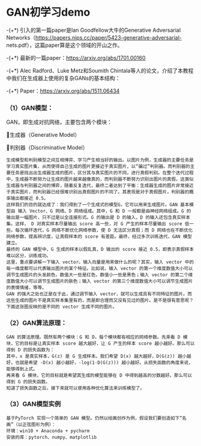 # GAN初学习demo

 -(+*) 引入的第一篇paper是Ian Goodfellow大牛的Generative Adversarial Networks（https://papers.nips.cc/paper/5423-generative-adversarial- nets.pdf），这篇paper算是这个领域的开山之作。

-(+*) 最新的一篇paper：https://arxiv.org/abs/1701.00160

-(+*) Alec Radford、Luke Metz和Soumith Chintala等人的论文，介绍了本教程中我们在生成器上使用的复杂GANs的基本结构：

-(+*) Paper：https://arxiv.org/abs/1511.06434


### （1）GAN模型：

GAN，即生成对抗网络，主要包含两个模块：

生成器（Generative Model）

判别器（Discriminative Model）

    生成模型和判别模型之间互相博弈、学习产生相当好的输出。以图片为例，生成器的主要任务是学习真实图片集，从而使得自己生成的图片更接近于真实图片，以“骗过”判别器。而判别器的主要任务是找出出生成器生成的图片，区分其与真实图片的不同，进行真假判别。在整个迭代过程中，生成器不断努力让生成的图片越来越像真的，而判别器不断努力识别出图片的真假。这类似生成器与判别器之间的博弈，随着反复迭代，最终二者达到了平衡：生成器生成的图片非常接近于真实图片，而判别器已经很难识别出真假图片的不同了。其表现是对于真假图片，判别器的概率输出都接近 0.5。
    这样我们的目的就达成了：我们得到了一个生成式的模型G，它可以用来生成图片。GAN 基本模型由 输入 Vector、G 网络、D 网络组成。其中，G 和 D 一般都是由神经网络组成。G 的输出是一幅图片，只不过是以全连接形式。G 的输出是 D 的输入，D 的输入还包含真实样本集。这样， D 对真实样本尽量输出 score 高一些，对 G 产生的样本尽量输出 score 低一些。每次循环迭代，G 网络不断优化网络参数，使 D 无法区分真假；而 D 网络也在不断优化网络参数，提高辨识度，让真假样本的 score 有差距。最终，经过多次训练迭代，GAN 模型建立。
    最终的 GAN 模型中，G 生成的样本以假乱真，D 输出的 score 接近 0.5，即表示真假样本难以区分，训练成功。
    这里，重点要讲解一下输入 vector。输入向量是用来做什么的呢？其实，输入 vector 中的每一维度都可以代表输出图片的某个特征。比如说，输入 vector 的第一个维度数值大小可以调节生成图片的头发颜色，数值大一些是红色，数值小一些是黑色；输入 vector 的第二个维度数值大小可以调节生成图片的肤色；输入 vector 的第三个维度数值大小可以调节生成图片的表情情绪，等等。
    GAN 的强大之处也正是在于此，通过调节输入 vector，就可以生成具有不同特征的图片。而这些生成的图片不是真实样本集里有的，而是即合理而又没有见过的图片。是不是很有意思呢？下面这张图反映的是不同的 vector 生成不同的图片。

### （2）GAN算法原理：

    GAN 的算法原理。既然有两个模块：G 和 D，每个模块都有相应的网络参数。先来看 D 模块，它的目标是让真实样本 score 越大越好，让 G 产生的样本 score 越小越好。那么可以得到 D 的损失函数为：
    其中，x 是真实样本，G(z) 是 G 生成样本。我们希望 D(x) 越大越好，D(G(z)) 越小越好，也就是希望 -D(x) 越小越好，-log(1-D(G(z))) 越小越好。从损失函数的角度来说，能够得到上式。
    再来看 G 模块，它的目标就是希望其生成的模型能够在 D 中得到越高的分数越好。那么可以得到 G 的损失函数。
    知道了损失函数之后，接下来就可以使用各种优化算法来训练模型了。


### （3）GAN模型实例

    基于PyTorch 实现一个简单的 GAN 模型。仍然以绘画创作为例，假设我们要创造如下“名画”（以正弦图形为例）：
    环境：win10 + Anaconda + pycharm
    安装的库：pytorch、numpy、matplotlib
